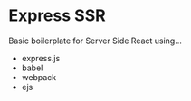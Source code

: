 # Express SSR

Basic boilerplate for Server Side React using...

* express.js
* babel
* webpack
* ejs
